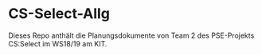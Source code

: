 # CS-Select-Allg
Dieses Repo anthält die Planungsdokumente von Team 2 des PSE-Projekts CS:Select im WS18/19 am KIT.